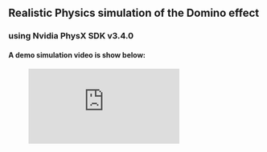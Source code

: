 ## Realistic Physics simulation of the Domino effect

### using Nvidia PhysX SDK v3.4.0

#### A demo simulation video is show below: 

<figure class="video_container">
  <iframe src="https://www.youtube.com/embed/GGJLW4jcJZk" frameborder="0" allowfullscreen="true"> </iframe>
</figure>